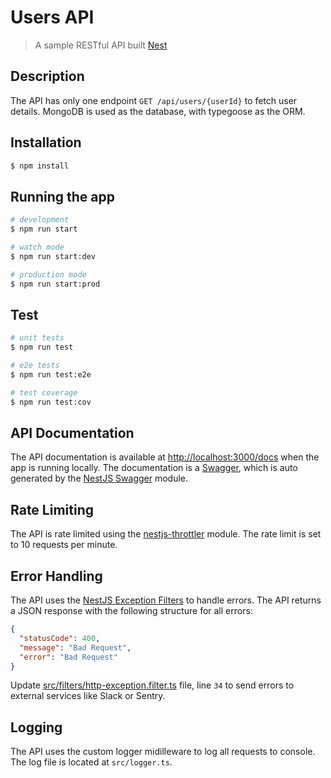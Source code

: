 # Users API

> A sample RESTful API built [Nest](https://github.com/nestjs/nest)

## Description

The API has only one endpoint `GET /api/users/{userId}` to fetch user details. MongoDB is used as the database, with typegoose as the ORM.

## Installation

```bash
$ npm install
```

## Running the app

```bash
# development
$ npm run start

# watch mode
$ npm run start:dev

# production mode
$ npm run start:prod
```

## Test

```bash
# unit tests
$ npm run test

# e2e tests
$ npm run test:e2e

# test coverage
$ npm run test:cov
```


## API Documentation

The API documentation is available at [http://localhost:3000/docs](http://localhost:3000/docs) when the app is running locally. The documentation is a [Swagger](https://swagger.io/), which is auto generated by the [NestJS Swagger](https://docs.nestjs.com/openapi/introduction) module.

## Rate Limiting

The API is rate limited using the [nestjs-throttler](https://docs.nestjs.com/security/rate-limiting) module. The rate limit is set to 10 requests per minute.


## Error Handling

The API uses the [NestJS Exception Filters](https://docs.nestjs.com/exception-filters) to handle errors. The API returns a JSON response with the following structure for all errors:

```json
{
  "statusCode": 400,
  "message": "Bad Request",
  "error": "Bad Request"
}
```

Update [src/filters/http-exception.filter.ts](src/filters/http-exception.filter.ts) file, line `34` to send errors to external services like Slack or Sentry.

## Logging

The API uses the custom logger midilleware to log all requests to console. The log file is located at `src/logger.ts`.
